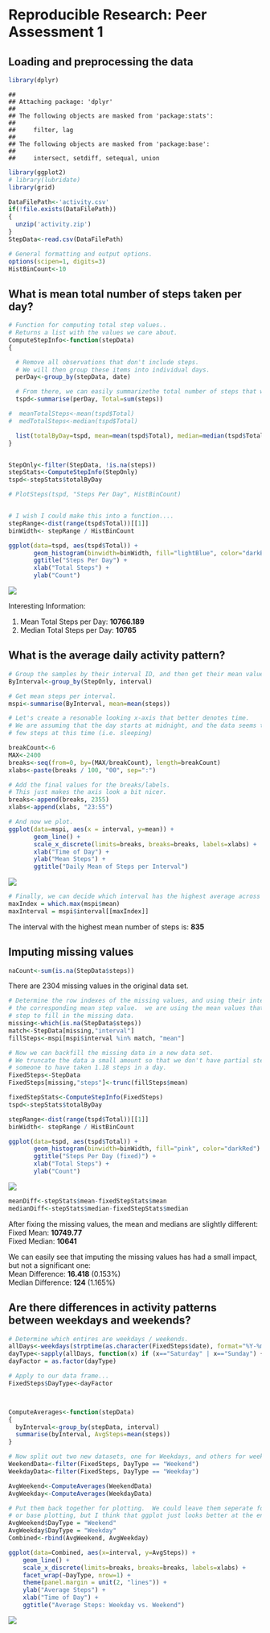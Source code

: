 # Reproducible Research: Peer Assessment 1

<!-- Please set your working directory to this script's location :) -->

## Loading and preprocessing the data


```r
library(dplyr)
```

```
## 
## Attaching package: 'dplyr'
## 
## The following objects are masked from 'package:stats':
## 
##     filter, lag
## 
## The following objects are masked from 'package:base':
## 
##     intersect, setdiff, setequal, union
```

```r
library(ggplot2)
# library(lubridate)
library(grid)

DataFilePath<-'activity.csv'
if(!file.exists(DataFilePath))
{
  unzip('activity.zip')
}
StepData<-read.csv(DataFilePath)

# General formatting and output options.
options(scipen=1, digits=3)
HistBinCount<-10
```


## What is mean total number of steps taken per day?


```r
# Function for computing total step values..
# Returns a list with the values we care about.
ComputeStepInfo<-function(stepData)
{

  # Remove all observations that don't include steps.
  # We will then group these items into individual days.
  perDay<-group_by(stepData, date)

  # From there, we can easily summarizethe total number of steps that we taken per day.
  tspd<-summarise(perDay, Total=sum(steps))

#  meanTotalSteps<-mean(tspd$Total)
#  medTotalSteps<-median(tspd$Total)

  list(totalByDay=tspd, mean=mean(tspd$Total), median=median(tspd$Total))  
}


StepOnly<-filter(StepData, !is.na(steps))
stepStats<-ComputeStepInfo(StepOnly)
tspd<-stepStats$totalByDay

# PlotSteps(tspd, "Steps Per Day", HistBinCount)


# I wish I could make this into a function....
stepRange<-dist(range(tspd$Total))[[1]]
binWidth<- stepRange / HistBinCount

ggplot(data=tspd, aes(tspd$Total)) + 
       geom_histogram(binwidth=binWidth, fill="lightBlue", color="darkBlue") +
       ggtitle("Steps Per Day") +
       xlab("Total Steps") +
       ylab("Count")
```

![](PA1_template_files/figure-html/unnamed-chunk-2-1.png) 

Interesting Information:  
1. Mean Total Steps per Day: **10766.189**  
2. Median Total Steps per Day: **10765**

## What is the average daily activity pattern?


```r
# Group the samples by their interval ID, and then get their mean values.
ByInterval<-group_by(StepOnly, interval)

# Get mean steps per interval.
mspi<-summarise(ByInterval, mean=mean(steps))

# Let's create a resonable looking x-axis that better denotes time.
# We are assuming that the day starts at midnight, and the data seems to support this since there are
# few steps at this time (i.e. sleeping)

breakCount<-6
MAX<-2400
breaks<-seq(from=0, by=(MAX/breakCount), length=breakCount)
xlabs<-paste(breaks / 100, "00", sep=":")

# Add the final values for the breaks/labels.
# This just makes the axis look a bit nicer.
breaks<-append(breaks, 2355)
xlabs<-append(xlabs, "23:55")

# And now we plot.
ggplot(data=mspi, aes(x = interval, y=mean)) + 
       geom_line() +
       scale_x_discrete(limits=breaks, breaks=breaks, labels=xlabs) +
       xlab("Time of Day") +
       ylab("Mean Steps") +
       ggtitle("Daily Mean of Steps per Interval")
```

![](PA1_template_files/figure-html/unnamed-chunk-3-1.png) 

```r
# Finally, we can decide which interval has the highest average across all days
maxIndex = which.max(mspi$mean)
maxInterval = mspi$interval[[maxIndex]]
```

The interval with the highest mean number of steps is: **835**

## Imputing missing values


```r
naCount<-sum(is.na(StepData$steps))
```

There are 2304 missing values in the original data set.

<!-- We already have the interval means, so we are going to use those to impute the missing values -->

```r
# Determine the row indexes of the missing values, and using their interval, lookup 
# the corresponding mean step value.  we are using the mean values that we computed from the previous
# step to fill in the missing data.
missing<-which(is.na(StepData$steps))
match<-StepData[missing,"interval"]
fillSteps<-mspi[mspi$interval %in% match, "mean"]

# Now we can backfill the missing data in a new data set.
# We truncate the data a small amount so that we don't have partial steps, i.e. it doesn't make sense for
# someone to have taken 1.18 steps in a day.
FixedSteps<-StepData
FixedSteps[missing,"steps"]<-trunc(fillSteps$mean)

fixedStepStats<-ComputeStepInfo(FixedSteps)
tspd<-stepStats$totalByDay

stepRange<-dist(range(tspd$Total))[[1]]
binWidth<- stepRange / HistBinCount

ggplot(data=tspd, aes(tspd$Total)) + 
       geom_histogram(binwidth=binWidth, fill="pink", color="darkRed") +
       ggtitle("Steps Per Day (fixed)") +
       xlab("Total Steps") +
       ylab("Count")
```

![](PA1_template_files/figure-html/unnamed-chunk-5-1.png) 

```r
meanDiff<-stepStats$mean-fixedStepStats$mean
medianDiff<-stepStats$median-fixedStepStats$median
```

After fixing the missing values, the mean and medians are slightly different:  
Fixed Mean: **10749.77**  
Fixed Median: **10641**

We can easily see that imputing the missing values has had a small impact, but not a significant one:  
Mean Difference: **16.418** (0.153%)  
Median Difference: **124** (1.165%)

## Are there differences in activity patterns between weekdays and weekends?


```r
# Determine which entires are weekdays / weekends.
allDays<-weekdays(strptime(as.character(FixedSteps$date), format="%Y-%m-%d"))
dayType<-sapply(allDays, function(x) if (x=="Saturday" | x=="Sunday") { "Weekend" } else { "Weekday"}, USE.NAMES=FALSE  )
dayFactor = as.factor(dayType)

# Apply to our data frame...
FixedSteps$DayType<-dayFactor



ComputeAverages<-function(stepData)
{
  byInterval<-group_by(stepData, interval)
  summarise(byInterval, AvgSteps=mean(steps))
}

# Now split out two new datasets, one for Weekdays, and others for weekends.
WeekendData<-filter(FixedSteps, DayType == "Weekend")
WeekdayData<-filter(FixedSteps, DayType == "Weekday")

AvgWeekend<-ComputeAverages(WeekendData)
AvgWeekday<-ComputeAverages(WeekdayData)

# Put them back together for plotting.  We could leave them seperate for lattice plotting,
# or base plotting, but I think that ggplot just looks better at the end of the day.
AvgWeekend$DayType = "Weekend"
AvgWeekday$DayType = "Weekday"
Combined<-rbind(AvgWeekend, AvgWeekday)

ggplot(data=Combined, aes(x=interval, y=AvgSteps)) +
    geom_line() +
    scale_x_discrete(limits=breaks, breaks=breaks, labels=xlabs) +
    facet_wrap(~DayType, nrow=1) +
    theme(panel.margin = unit(2, "lines")) +
    ylab("Average Steps") +
    xlab("Time of Day") +
    ggtitle("Average Steps: Weekday vs. Weekend")
```

![](PA1_template_files/figure-html/unnamed-chunk-6-1.png) 

